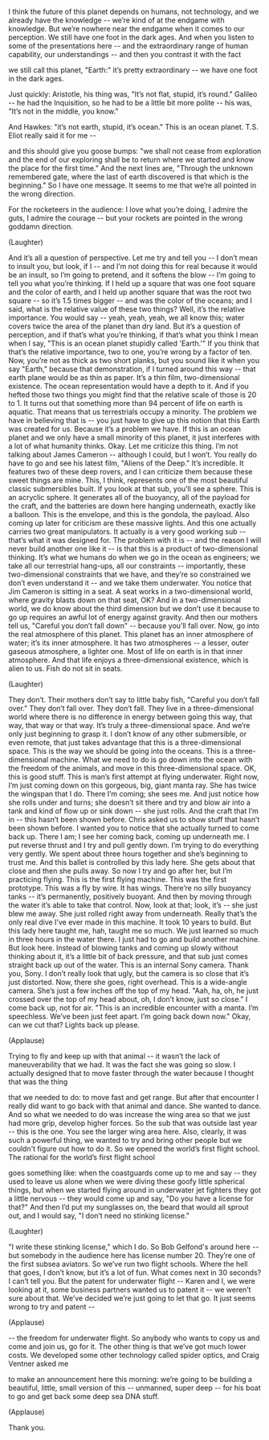 
I think the future of this planet depends on humans,
not technology, and we already have the knowledge --
we’re kind of at the endgame with knowledge.
But we’re nowhere near the endgame
when it comes to our perception.
We still have one foot in the dark ages.
And when you listen to some of the presentations here --
and the extraordinary range of human capability, our understandings --
and then you contrast it with the fact

we still call this planet, &quot;Earth:&quot; it’s pretty extraordinary --
we have one foot in the dark ages.

Just quickly: Aristotle, his thing was, &quot;It’s not flat, stupid, it’s round.&quot;
Galileo -- he had the Inquisition, so he had to be a little bit more polite --
his was, &quot;It’s not in the middle, you know.&quot;

And Hawkes: &quot;it’s not earth, stupid, it’s ocean.&quot;
This is an ocean planet.
T.S. Eliot really said it for me --

and this should give you goose bumps:
&quot;we shall not cease from exploration
and the end of our exploring shall be to return
where we started and know the place for the first time.&quot;
And the next lines are, &quot;Through the unknown remembered gate,
where the last of earth discovered
is that which is the beginning.&quot;
So I have one message.
It seems to me that we’re all pointed in the wrong direction.

For the rocketeers in the audience:
I love what you’re doing, I admire the guts,
I admire the courage -- but your rockets
are pointed in the wrong goddamn direction.

(Laughter)

And it’s all a question of perspective.
Let me try and tell you --
I don’t mean to insult you, but look,
if I -- and I’m not doing this for real
because it would be an insult,
so I’m going to pretend, and it softens the blow --
I’m going to tell you what you’re thinking.
If I held up a square that was one foot square and the color of earth,
and I held up another square that was the root two square --
so it’s 1.5 times bigger -- and was the color of the oceans;
and I said, what is the relative value of these two things?
Well, it’s the relative importance.
You would say -- yeah, yeah, yeah, we all know this;
water covers twice the area of the planet than dry land.
But it’s a question of perception,
and if that’s what you’re thinking,
if that’s what you think I mean when I say,
&quot;This is an ocean planet stupidly called &#39;Earth.&#39;&quot;
If you think that that’s the relative importance,
two to one, you’re wrong by a factor of ten.
Now, you’re not as thick as two short planks,
but you sound like it when you say &quot;Earth,&quot;
because that demonstration, if I turned around this way --
that earth plane would be as thin as paper.
It’s a thin film, two-dimensional existence.
The ocean representation would have a depth to it.
And if you hefted those two things
you might find that the relative scale of those is 20 to 1.
It turns out that something more than
94 percent of life on earth is aquatic.
That means that us terrestrials occupy a minority.
The problem we have in believing that
is -- you just have to give up this notion
that this Earth was created for us.
Because it’s a problem we have.
If this is an ocean planet
and we only have a small minority of this planet,
it just interferes with a lot of what humanity thinks.
Okay. Let me criticize this thing.
I’m not talking about James Cameron --
although I could, but I won’t.
You really do have to go and see his latest film,
&quot;Aliens of the Deep.&quot; It’s incredible.
It features two of these deep rovers,
and I can criticize them because these sweet things are mine.
This, I think, represents one of the most beautiful
classic submersibles built.
If you look at that sub, you’ll see a sphere.
This is an acryclic sphere.
It generates all of the buoyancy,
all of the payload for the craft,
and the batteries are down here hanging underneath,
exactly like a balloon.
This is the envelope, and this is the gondola, the payload.
Also coming up later for criticism are these massive lights.
And this one actually carries two great manipulators.
It actually is a very good working sub --
that’s what it was designed for.
The problem with it is --
and the reason I will never build another one like it --
is that this is a product of two-dimensional thinking.
It’s what we humans do when we go in the ocean as engineers;
we take all our terrestrial hang-ups,
all our constraints -- importantly,
these two-dimensional constraints that we have,
and they’re so constrained we don’t even understand it --
and we take them underwater.
You notice that Jim Cameron is sitting in a seat.
A seat works in a two-dimensional world,
where gravity blasts down on that seat, OK?
And in a two-dimensional world,
we do know about the third dimension
but we don’t use it because to go up
requires an awful lot of energy against gravity.
And then our mothers tell us,
&quot;Careful you don’t fall down&quot; -- because you’ll fall over.
Now, go into the real atmosphere of this planet.
This planet has an inner atmosphere of water;
it’s its inner atmosphere. It has two atmospheres --
a lesser, outer gaseous atmosphere, a lighter one.
Most of life on earth is in that inner atmosphere.
And that life enjoys a three-dimensional existence,
which is alien to us.
Fish do not sit in seats.

(Laughter)

They don’t. Their mothers don’t say to little baby fish,
&quot;Careful you don’t fall over.&quot;
They don’t fall over. They don’t fall.
They live in a three-dimensional world
where there is no difference in energy
between going this way, that way, that way or that way.
It’s truly a three-dimensional space.
And we’re only just beginning to grasp it.
I don’t know of any other submersible,
or even remote, that just takes advantage
that this is a three-dimensional space.
This is the way we should be going into the oceans.
This is a three-dimensional machine.
What we need to do is go down into the ocean with the freedom of the animals,
and move in this three-dimensional space.
OK, this is good stuff.
This is man’s first attempt at flying underwater.
Right now, I’m just coming down on this gorgeous, big, giant manta ray.
She has twice the wingspan that I do.
There I’m coming; she sees me.
And just notice how she rolls under and turns;
she doesn’t sit there and try and blow air into a tank
and kind of flow up or sink down -- she just rolls.
And the craft that I’m in --
this hasn’t been shown before.
Chris asked us to show stuff that hasn’t been shown before.
I wanted you to notice
that she actually turned to come back up.
There I am; I see her coming back,
coming up underneath me.
I put reverse thrust and I try and pull gently down.
I’m trying to do everything very gently.
We spent about three hours together and she’s beginning to trust me.
And this ballet is controlled by this lady here.
She gets about that close and then she pulls away.
So now I try and go after her, but I’m practicing flying.
This is the first flying machine. This was the first prototype.
This was a fly by wire. It has wings.
There’re no silly buoyancy tanks --
it’s permanently, positively buoyant.
And then by moving through the water
it’s able to take that control.
Now, look at that; look, it’s -- she just blew me away.
She just rolled right away from underneath.
Really that’s the only real dive I’ve ever made in this machine.
It took 10 years to build.
But this lady here taught me, hah, taught me so much.
We just learned so much in three hours in the water there.
I just had to go and build another machine.
But look here. Instead of blowing tanks
and coming up slowly without thinking about it,
it’s a little bit of back pressure,
and that sub just comes straight back up out of the water.
This is an internal Sony camera. Thank you, Sony.
I don’t really look that ugly,
but the camera is so close that it’s just distorted.
Now, there she goes, right overhead.
This is a wide-angle camera.
She’s just a few inches off the top of my head.
&quot;Aah, ha, oh, he just crossed over the top of my head about,
oh, I don’t know, just so close.&quot;
I come back up, not for air.
&quot;This is an incredible encounter with a manta. I’m speechless.
We’ve been just feet apart. I’m going back down now.&quot;
Okay, can we cut that? Lights back up please.

(Applause)

Trying to fly and keep up with that animal --
it wasn’t the lack of maneuverability that we had.
It was the fact she was going so slow.
I actually designed that to move faster through the water
because I thought that was the thing

that we needed to do: to move fast and get range.
But after that encounter I really did want to go back with that animal and dance.
She wanted to dance.
And so what we needed to do was increase the wing area
so that we just had more grip, develop higher forces.
So the sub that was outside last year -- this is the one.
You see the larger wing area here.
Also, clearly, it was such a powerful thing,
we wanted to try and bring other people
but we couldn&#39;t figure out how to do it.
So we opened the world’s first flight school.
The rational for the world’s first flight school

goes something like: when the coastguards come up to me and say --
they used to leave us alone when we were diving
these goofy little spherical things,
but when we started flying around
in underwater jet fighters they got a little nervous --
they would come up and say,
&quot;Do you have a license for that?&quot;
And then I’d put my sunglasses on, the beard
that would all sprout out, and I would say,
&quot;I don’t need no stinking license.&quot;

(Laughter)

&quot;I write these stinking license,&quot; which I do.
So Bob Gelfond&#39;s around here --
but somebody in the audience here has license number 20.
They’re one of the first subsea aviators.
So we’ve run two flight schools.
Where the hell that goes, I don’t know, but it’s a lot of fun.
What comes next in 30 seconds? I can’t tell you.
But the patent for underwater flight --
Karen and I, we were looking at it,
some business partners wanted us to patent it --
we weren’t sure about that.
We’ve decided we’re just going to let that go.
It just seems wrong to try and patent --

(Applause)

-- the freedom for underwater flight.
So anybody who wants to copy us
and come and join us, go for it.
The other thing is that we’ve got much lower costs.
We developed some other technology
called spider optics, and Craig Ventner asked me

to make an announcement here this morning:
we’re going to be building a beautiful, little,
small version of this -- unmanned, super deep --
for his boat to go and get back some deep sea DNA stuff.

(Applause)

Thank you.
